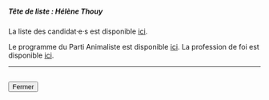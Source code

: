 ##### Tête de liste : Hélène Thouy

La liste des candidat·e·s est disponible [ici](https://parti-animaliste.fr/candidats/).

Le programme du Parti Animaliste est disponible [ici](https://parti-animaliste.fr/programme/). La profession de foi est disponible [ici](https://programme-candidats.interieur.gouv.fr/elections/1/listes/31).

<hr>
<h2><button class="btn btn-default btn-sm" onclick="animalisteclose()">Fermer</button></h2>